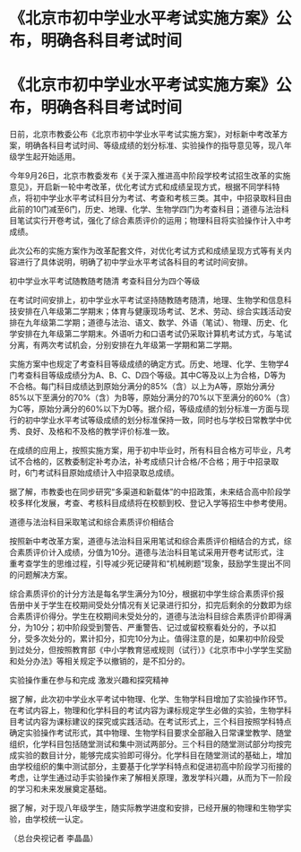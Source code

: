 # 《北京市初中学业水平考试实施方案》公布，明确各科目考试时间

# 《北京市初中学业水平考试实施方案》公布，明确各科目考试时间

日前，北京市教委公布《北京市初中学业水平考试实施方案》，对标新中考改革方案，明确各科目考试时间、等级成绩的划分标准、实验操作的指导意见等，现八年级学生起开始适用。

今年9月26日，北京市教委发布《关于深入推进高中阶段学校考试招生改革的实施意见》，开启新一轮中考改革，优化考试方式和成绩呈现方式，根据不同学科特点，将初中学业水平考试科目分为考试、考查和考核三类。其中，中招录取科目由此前的10门减至6门，历史、地理、化学、生物学四门为考查科目；道德与法治科目笔试实行开卷考试，强化了综合素质评价的运用；物理科目将实验操作计入中考成绩。

此次公布的实施方案作为改革配套文件，对优化考试方式和成绩呈现方式等有关内容进行了具体说明，明确了初中学业水平考试各科目的考试时间安排。

初中学业水平考试随教随考随清 考查科目分为四个等级

在考试时间安排上，初中学业水平考试坚持随教随考随清，地理、生物学和信息科技安排在八年级第二学期末；体育与健康现场考试、艺术、劳动、综合实践活动安排在九年级第二学期；道德与法治、语文、数学、外语（笔试）、物理、历史、化学安排在九年级第二学期末。外语听力和口语考试仍采取计算机考试方式，与笔试分离，有两次考试机会，分别安排在九年级第一学期和第二学期。

实施方案中也规定了考查科目等级成绩的确定方式。历史、地理、化学、生物学4门考查科目等级成绩分为A、B、C、D四个等级。其中C等及以上为合格，D等为不合格。每门科目成绩达到原始分满分的85%（含）以上为A等，原始分满分85%以下至满分的70%（含）为B等，原始分满分的70%以下至满分的60%（含）为C等，原始分满分的60%以下为D等。据介绍，等级成绩的划分标准一方面与现行的初中学业水平考试等级成绩的划分标准保持一致，同时也与学校日常教学中优秀、良好、及格和不及格的教学评价标准一致。

在成绩的应用上，按照实施方案，用于初中毕业时，所有科目合格方可毕业，凡考试不合格的，区教委制定补考办法，补考成绩只计合格/不合格；用于中招录取时，6门考试科目原始成绩计入中招录取总成绩。

据了解，市教委也在同步研究“多渠道和新载体”的中招政策，未来结合高中阶段学校多样化发展，考查、考核科目成绩将在校额到校、登记入学等招生中参考使用。

道德与法治科目采取笔试和综合素质评价相结合

按照新中考改革方案，道德与法治科目采用笔试和综合素质评价相结合的方式，综合素质评价计入成绩，分值为10分。道德与法治科目笔试采用开卷考试形式，注重考查学生的思维过程，引导减少死记硬背和“机械刷题”现象，鼓励学生提出不同的问题解决方案。

综合素质评价的计分方法是每名学生满分为10分，根据初中学生综合素质评价报告册中关于学生在校期间受处分情况有关记录进行扣分，扣完后剩余的分数即为综合素质评价得分。学生在校期间未受处分的，道德与法治科目综合素质评价即得满分，为10分；初中阶段受到警告、严重警告、记过或留校察看处分的，予以扣分，受多次处分的，累计扣分，扣完10分为止。值得注意的是，如果初中阶段受到过处分，但按照教育部《中小学教育惩戒规则（试行）》《北京市中小学学生奖励和处分办法》等相关规定予以撤销的，是不扣分的。

实验操作重在参与和完成 激发兴趣和探究精神

据了解，此次初中学业水平考试中物理、化学、生物学科目增加了实验操作环节。在考试内容上，物理和化学科目的考试内容为课标规定学生必做的实验，生物学科目考试内容为课标建议的探究或实践活动。在考试形式上，三个科目按照学科特点确定实验操作考试形式，其中物理、生物学科目要求全部融入日常课堂教学、随堂组织，化学科目包括随堂测试和集中测试两部分。三个科目的随堂测试部分均按完成实验的数目计分，能够完成实验即可得分。化学科目在随堂测试的基础上，增加由学校组织的集中测试部分，主要基于化学学科特点和促进初高中阶段学习衔接的考虑，让学生通过动手实验操作来了解相关原理，激发学科兴趣，从而为下一阶段的学习和未来发展奠定基础。

据了解，对于现八年级学生，随实际教学进度和安排，已经开展的物理和生物学实验，由学校统一认定。

（总台央视记者 李晶晶）

